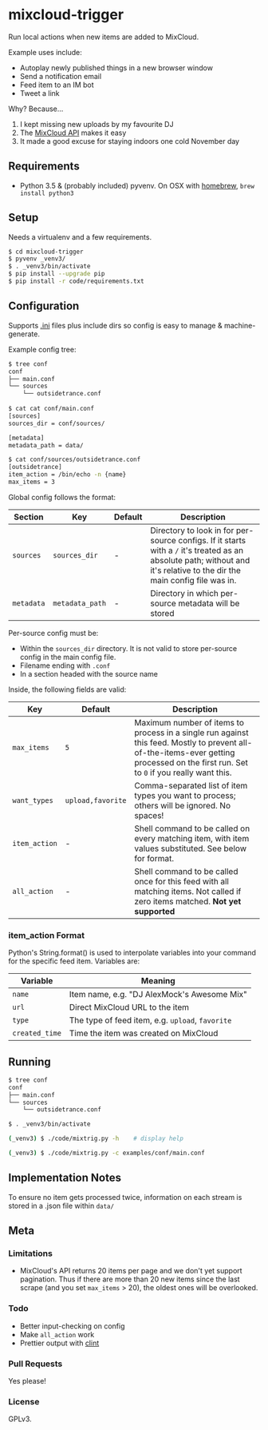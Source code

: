 # mixcloud-trigger

Run local actions when new items are added to MixCloud.

Example uses include:

*  Autoplay newly published things in a new browser window
*  Send a notification email
*  Feed item to an IM bot
*  Tweet a link

Why?  Because...

1.  I kept missing new uploads by my favourite DJ
2.  The [MixCloud API](https://www.mixcloud.com/developers/) makes it easy
3.  It made a good excuse for staying indoors one cold November day


## Requirements

*  Python 3.5 &amp; (probably included) pyvenv.  On OSX with [homebrew](http://brew.sh/), `brew install python3`



## Setup

Needs a virtualenv and a few requirements.

```bash
$ cd mixcloud-trigger
$ pyvenv _venv3/
$ . _venv3/bin/activate
$ pip install --upgrade pip
$ pip install -r code/requirements.txt
```


## Configuration

Supports [.ini](https://en.wikipedia.org/wiki/INI_file) files plus include dirs so config is easy to manage & machine-generate.  

Example config tree:

```bash
$ tree conf
conf
├── main.conf
└── sources
    └── outsidetrance.conf
    
$ cat cat conf/main.conf
[sources]
sources_dir = conf/sources/

[metadata]
metadata_path = data/

$ cat conf/sources/outsidetrance.conf
[outsidetrance]
item_action = /bin/echo -n {name}
max_items = 3
```

Global config follows the format:

| Section | Key | Default | Description |
|---|---|---|---|
| `sources` | `sources_dir` | - | Directory to look in for per-source configs.  If it starts with a `/` it's treated as an absolute path; without and it's relative to the dir the main config file was in. |
| `metadata` | `metadata_path` | - | Directory in which per-source metadata will be stored |


Per-source config must be:

* Within the `sources_dir` directory.  It is not valid to store per-source config in the main config file.
* Filename ending with `.conf`
* In a section headed with the source name

Inside, the following fields are valid:

| Key | Default | Description |
|---|---|---|
| `max_items`  | `5` | Maximum number of items to process in a single run against this feed.  Mostly to prevent all-of-the-items-ever getting processed on the first run.  Set to `0` if you really want this. |
| `want_types` | `upload,favorite` | Comma-separated list of item types you want to process; others will be ignored.  No spaces! |
| `item_action` | - | Shell command to be called on every matching item, with item values substituted.  See below for format. |
| `all_action`  | - | Shell command to be called once for this feed with all matching items.  Not called if zero items matched. __Not yet supported__|


### item_action Format

Python's String.format() is used to interpolate variables into your command for the specific feed item.  Variables are:

| Variable | Meaning  |
|---|---|
| `name` | Item name, e.g. "DJ AlexMock's Awesome Mix" |
| `url` | Direct MixCloud URL to the item |
| `type` | The type of feed item, e.g. `upload`, `favorite` |
| `created_time` | Time the item was created on MixCloud |



## Running

```bash
$ tree conf
conf
├── main.conf
└── sources
    └── outsidetrance.conf

$ . _venv3/bin/activate

(_venv3) $ ./code/mixtrig.py -h    # display help

(_venv3) $ ./code/mixtrig.py -c examples/conf/main.conf
```


## Implementation Notes

To ensure no item gets processed twice, information on each stream is stored in a .json file within `data/` 



## Meta

### Limitations

* MixCloud's API returns 20 items per page and we don't yet support pagination.  Thus if there are more than 20 new items since the last scrape (and you set `max_items` > 20), the oldest ones will be overlooked.


### Todo

* Better input-checking on config
* Make `all_action` work
* Prettier output with [clint](https://github.com/kennethreitz/clint)


### Pull Requests

Yes please!


### License

GPLv3.
